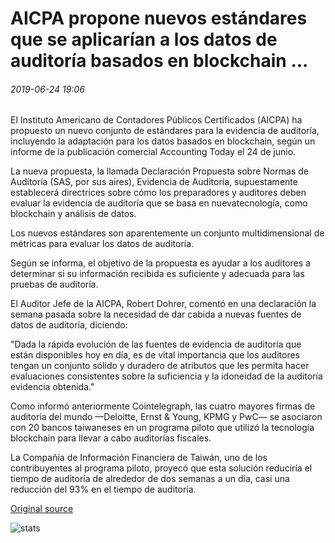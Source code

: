 # AICPA propone nuevos estándares que se aplicarían a los datos de auditoría basados en blockchain ...

###### 2019-06-24 19:06

El Instituto Americano de Contadores Públicos Certificados (AICPA) ha propuesto un nuevo conjunto de estándares para la evidencia de auditoría, incluyendo la adaptación para los datos basados en blockchain, según un informe de la publicación comercial Accounting Today el 24 de junio.

La nueva propuesta, la llamada Declaración Propuesta sobre Normas de Auditoría (SAS, por sus aires), Evidencia de Auditoría, supuestamente establecerá directrices sobre cómo los preparadores y auditores deben evaluar la evidencia de auditoría que se basa en nuevatecnología, como blockchain y análisis de datos.

Los nuevos estándares son aparentemente un conjunto multidimensional de métricas para evaluar los datos de auditoría.

Según se informa, el objetivo de la propuesta es ayudar a los auditores a determinar si su información recibida es suficiente y adecuada para las pruebas de auditoría.

El Auditor Jefe de la AICPA, Robert Dohrer, comentó en una declaración la semana pasada sobre la necesidad de dar cabida a nuevas fuentes de datos de auditoría, diciendo:

"Dada la rápida evolución de las fuentes de evidencia de auditoría que están disponibles hoy en día, es de vital importancia que los auditores tengan un conjunto sólido y duradero de atributos que les permita hacer evaluaciones consistentes sobre la suficiencia y la idoneidad de la auditoría evidencia obtenida."

Como informó anteriormente Cointelegraph, las cuatro mayores firmas de auditoría del mundo —Deloitte, Ernst & Young, KPMG y PwC— se asociaron con 20 bancos taiwaneses en un programa piloto que utilizó la tecnología blockchain para llevar a cabo auditorías fiscales.

La Compañía de Información Financiera de Taiwán, uno de los contribuyentes al programa piloto, proyecó que esta solución reduciría el tiempo de auditoría de alrededor de dos semanas a un día, casi una reducción del 93% en el tiempo de auditoría.

[Original source](https://cointelegraph.com/news/aicpa-proposes-new-standards-that-would-apply-to-blockchain-based-audit-data)

![stats](https://c.statcounter.com/11760860/0/a89fa40b/1/ "stats")